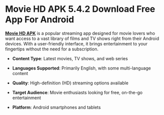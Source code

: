 ﻿# Movie HD APK 5.4.2 Download Free App For Android
**[Movie HD APK](https://tinyurl.com/tfd2b3d7)** is a popular streaming app designed for movie lovers who want access to a vast library of films and TV shows right from their Android devices. With a user-friendly interface, it brings entertainment to your fingertips without the need for a subscription.

-   **Content Type**: Latest movies, TV shows, and web series
    
-   **Languages Supported**: Primarily English, with some multi-language content
    
-   **Quality**: High-definition (HD) streaming options available
    
-   **Target Audience**: Movie enthusiasts looking for free, on-the-go entertainment
    
-   **Platform**: Android smartphones and tablets

